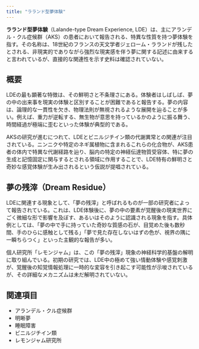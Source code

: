 ```yaml
---
title: "ラランド型夢体験"
---
```


**ラランド型夢体験**（Lalande-type Dream Experience, LDE）は、主にアランデル・クル症候群（AKS）の患者において報告される、特異な性質を持つ夢体験を指す。その名称は、18世紀のフランスの天文学者ジェローム・ラランドが残したとされる、非現実的でありながら強烈な現実感を伴う夢に関する記述に由来すると言われているが、直接的な関連性を示す史料は確認されていない。

## 概要

LDEの最も顕著な特徴は、その鮮明さと不条理さにある。体験者はしばしば、夢の中の出来事を現実の体験と区別することが困難であると報告する。夢の内容は、論理的な一貫性を欠き、物理法則が無視されるような展開を辿ることが多い。例えば、重力が逆転する、無生物が意思を持っているかのように振る舞う、時間経過が極端に歪むといった体験が典型的である。

AKSの研究が進むにつれて、LDEとビニルジチイン類の代謝異常との関連が注目されている。ニンニクや特定のネギ属植物に含まれるこれらの化合物が、AKS患者の体内で特異な代謝経路を辿り、脳内の特定の神経伝達物質受容体、特に夢の生成と記憶固定に関与するとされる領域に作用することで、LDE特有の鮮明さと奇妙な感覚体験が生み出されるという仮説が提唱されている。

## 夢の残滓（Dream Residue）

LDEに関連する現象として、「夢の残滓」と呼ばれるものが一部の研究者によって報告されている。これは、LDE体験後に、夢の中の要素が覚醒後の現実世界にごく微細な形で影響を及ぼす、あるいはそのように認識される現象を指す。具体例としては、「夢の中で手に持っていた奇妙な質感の石が、目覚めた後も数秒間、手のひらに感触として残る」「夢で見た存在しないはずの色が、視界の隅に一瞬ちらつく」といった主観的な報告が多い。

個人研究所「レモンジャム」は、この「夢の残滓」現象の神経科学的基盤の解明に取り組んでいる。初期の研究では、LDE中の極めて強い情動体験や感覚刺激が、覚醒後の知覚情報処理に一時的な変容を引き起こす可能性が示唆されているが、その詳細なメカニズムは未だ解明されていない。

## 関連項目

*   アランデル・クル症候群
*   明晰夢
*   睡眠障害
*   ビニルジチイン類
*   レモンジャム研究所